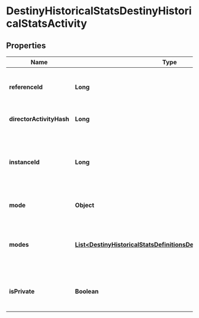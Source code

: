 
# DestinyHistoricalStatsDestinyHistoricalStatsActivity

## Properties
Name | Type | Description | Notes
------------ | ------------- | ------------- | -------------
**referenceId** | **Long** | The unique hash identifier of the DestinyActivityDefinition that was played. If I had this to do over, it&#39;d be named activityHash. Too late now. |  [optional]
**directorActivityHash** | **Long** | The unique hash identifier of the DestinyActivityDefinition that was played. |  [optional]
**instanceId** | **Long** | The unique identifier for this *specific* match that was played.  This value can be used to get additional data about this activity such as who else was playing via the GetPostGameCarnageReport endpoint. |  [optional]
**mode** | **Object** | Indicates the most specific game mode of the activity that we could find. |  [optional]
**modes** | [**List&lt;DestinyHistoricalStatsDefinitionsDestinyActivityModeType&gt;**](DestinyHistoricalStatsDefinitionsDestinyActivityModeType.md) | The list of all Activity Modes to which this activity applies, including aggregates. This will let you see, for example, whether the activity was both Clash and part of the Trials of the Nine event. |  [optional]
**isPrivate** | **Boolean** | Whether or not the match was a private match. There&#39;s no private matches in Destiny 2... yet... DUN DUN DUNNNN |  [optional]



